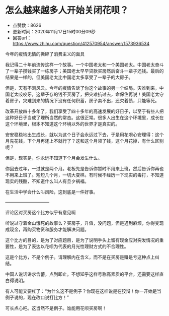 # 怎么越来越多人开始关闭花呗？
- 点赞数：8626
- 更新时间：2020年11月17日15时00分09秒
- 回答url：https://www.zhihu.com/question/412570954/answer/1573936534
<body>
 <p data-pid="mhEt6f0X">今年的疫情无情的撕碎了消费主义的面具</p>
 <p data-pid="OmLeKQel">我记得二十年前流传这样一个故事。一个中国老太和一个美国老太。中国老太奋斗了一辈子攒钱买了一栋房子；美国老太早早贷款买房然后奋斗一辈子还钱。最后的结果是一样的，但美国老太比中国老太多享受了一辈子的大房子。</p>
 <p data-pid="PvdnV31O">但是，天有不测风云。今年的疫情告诉了你这个故事的另一个结局。灾难到来，中国老太咬咬牙，这辈子存的钱不买房了，把灾难抗过去，命保住再说！美国老太守着房子，灾难到来的情况下没有任何积蓄，房子卖不出，还欠着债，只能等死。</p>
 <p data-pid="sIbRVCW8">改革开放四十多年了，我们享受了四十多年的高速发展的好日子，以至于有些人把这种好日子当成了理所当然的常态。这很正常。很多人出生在这个环境里，成长在这个环境里，根本不知道这个环境以外的世界才是真实的。</p>
 <p data-pid="bUyNrUl5">安安稳稳地出生成长，就以为这个日子会永远过下去，于是用花呗心安理得：这个月先花钱，下个月再还上不就行了？这和这个月领了钱，这个月花掉，有什么区别呢？</p>
 <p data-pid="fVL7to-9">但是，现实是，你永远不知道下个月会发生什么。</p>
 <p data-pid="y_k_rv5E">你回去过年，一过就是两个月。老板先是告诉你暂时不用来上班，然后告诉你再也不用来上班了。短短几个月，一切大变样。有时候不经历一下现实的毒打，不知道现实的残酷，不知道什么叫人有旦夕祸福。</p>
 <p data-pid="hwpXPxF3">在生活中学会什么叫风险，这到底是一件好事。</p>
 <p data-pid="1yVIoMA8">——————————</p>
 <p data-pid="aSnDwSbb">评论区对买房这个比方似乎有意见啊</p>
 <p data-pid="W2GfsaTK">听说过守着金山饿死的故事么？买房子，升值，没问题，但是遇到麻烦，你得变现成现金，再购买物资和服务才能解决问题。</p>
 <p data-pid="ow_ukDL9">这个比方的目的，是为了对应题目，是为了说明手头上留有现金应对突发情况的重要性，是为了表达以花呗为代表的月光性理财方式的不合理性。</p>
 <p data-pid="zHvUu203">这是个比方，不是个例子。请理解内在含义，而不是在买房是赚是亏这种点上纠结。</p>
 <p data-pid="II1pQU8e">中国人说话讲求含蓄，点到即止。不想知乎这样号称高素质的平台，还需要这样直白得说明。</p>
 <p data-pid="grRsA7cd">有人可能又要杠了：“为什么这不是例子？你现在这样说是在狡辩！你一开始是当例子说的，现在改口说打比方！”</p>
 <p data-pid="jE4dXBtI">可长点心吧。这当然不是例子。谁能用花呗买房啊！</p>
</body>